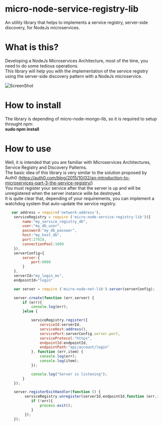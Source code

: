 # micro-node-service-registry-lib
An utility library that helps to implements a service registry, server-side discovery, for NodeJs microservices.

# What is this?
Developing a NodeJs Microservices Architecture, most of the time, you need to do some tedious operations.
<br/>
This library will help you with the implementation of  the service registry using the server-side discovery pattern with a NodeJs microservice.
 
![ScreenShot](https://raw.github.com/alchimya/micro-node-service-registry-lib/master/MicroservicesArch.png)

# How to install
The library is depending of micro-node-mongo-lib, so it is required to setup throught npm:
<br>
<b>sudo npm install</b>

# How to use
Well, it is intended that you are familiar with Microservices Architectures, Service Registry and Discovery Patterns.
<br/>
The basic idea of this library is very similar to the solution proposed by Auth0 (https://auth0.com/blog/2015/10/02/an-introduction-to-microservices-part-3-the-service-registry/)
<br/>
You must register your service after that the server is up and will be unregistered when the server instance wille be destroyed.
<br/>
It is quite clear that, depending of your requirements, you can implement a watchdog system that auto-update the service registry.

```javascript
   var address = require('network-address'),
    serviceRegistry = require ('micro-node-service-registry-lib')({
        name:"my_service_registry_db",
        user:"my_db_user",
        password:"my_db_passwor",
        host:"my_host_db",
        port:27018,
        connectionPool:1000
    }),
    serverConfig={
        server:{
            port:8080
        }
    },
    serverId="my_login_ms",
    endpointId="login"

    var server = require ('micro-node-net-lib').server(serverConfig);

    server.create(function (err,server) {
        if (err){
            console.log(err);
        }else {

            serviceRegistry.register({
                serviceId:serverId,
                serviceHost:address(),
                servicePort:serverConfig.server.port,
                serviceProtocol:"https",
                endpointId:endpointId,
                endpointPath:"api/account/login"
            }, function (err,item) {
                console.log(err);
                console.log(item);
            });

            console.log("Server is listening");
        }
    });

    server.registerExitHandler(function () {
         serviceRegistry.unregister(serverId,endpointId,function (err,item) {
            if (!err){
                process.exit();
            }
         });
    });
```
